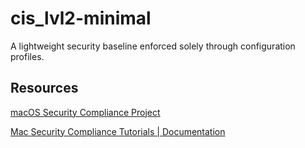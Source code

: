 # cis_lvl2-minimal

A lightweight security baseline enforced solely through configuration profiles.

## Resources

[macOS Security Compliance Project](https://github.com/usnistgov/macos_security)

[Mac Security Compliance Tutorials | Documentation](https://it-training.apple.com/tutorials/apt-compliance/)
